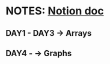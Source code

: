 # NOTES: [Notion doc](https://www.notion.so/DSA-2277eee3a23f80aeb67ec11e0a144837?source=copy_link)

## DAY1 - DAY3 -> Arrays
## DAY4 -      -> Graphs
